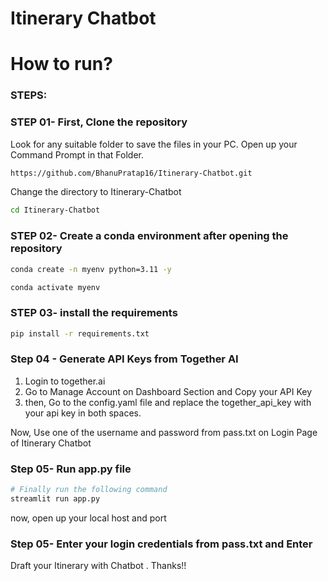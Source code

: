 # Itinerary Chatbot

# How to run?
### STEPS:

### STEP 01- First, Clone the repository

Look for any suitable folder to save the files in your PC. Open up your Command Prompt in that Folder.

```bash
https://github.com/BhanuPratap16/Itinerary-Chatbot.git
```
Change the directory to Itinerary-Chatbot 
```bash
cd Itinerary-Chatbot
```

### STEP 02- Create a conda environment after opening the repository

```bash
conda create -n myenv python=3.11 -y
```

```bash
conda activate myenv
```


### STEP 03- install the requirements
```bash
pip install -r requirements.txt
```


### Step 04 - Generate API Keys from Together AI 

1. Login to together.ai 
2. Go to Manage Account on Dashboard Section and Copy your API Key
3. then, Go to the config.yaml file and replace the together_api_key with your api key in both spaces.

Now, Use one of the username and password from pass.txt on Login Page of Itinerary Chatbot

### Step 05- Run app.py file 

```bash
# Finally run the following command
streamlit run app.py
```
now, open up your local host and port
### Step 05- Enter your login credentials from pass.txt and Enter 

Draft your Itinerary with Chatbot . Thanks!!

